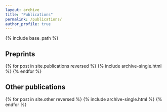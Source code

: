 ```yaml
---
layout: archive
title: "Publications"
permalink: /publications/
author_profile: true
---
```

{% include base_path %}

## Preprints
<div id="arxivfeed"></div>
<script type="text/javascript">
var arxiv_authorid = "paya_c_1";
</script>
<script type="text/javascript" src="https://arxiv.org/js/myarticles.js"></script>

{% for post in site.publications reversed %}
  {% include archive-single.html %}
{% endfor %}

## Other publications

{% for post in site.other reversed %}
  {% include archive-single.html %}
{% endfor %}

